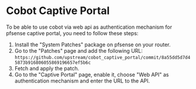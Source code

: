 # Cobot Captive Portal

To be able to use cobot via web api as authentication mechanism for pfsense captive portal, you need to follow these steps:

1. Install the "System Patches" package on pfsense on your router.
2. Go to the "Patches" page and add the following URL:
`https://github.com/upstream/cobot_captive_portal/commit/8a55dd5d7d45873b916806055869196657ef5b6c`
3. Fetch and apply the patch.
4. Go to the "Captive Portal" page, enable it, choose "Web API" as authentication mechanism and enter the URL to the API.